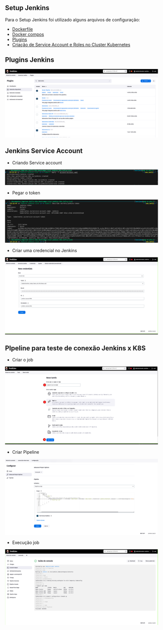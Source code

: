 ## Setup Jenkins

Para o Setup Jenkins foi utilizado alguns arquivos de configuração:

- [Dockerfile](../infra/cicd/Dockerfile)
- [Docker compos](../infra/cicd/docker-compose.yml)
- [Plugins](../infra/cicd/plugins.txt)
- [Criação de Service Account e Roles no Cluster Kubernetes](../infra/cicd/account/account.yaml)

## Plugins Jenkins

<p align="center">
  <img alt="Deploy" src="../data/plugins.png">
</p>

## Jenkins Service Account

- Criando Service account

<p align="center">
  <img alt="Deploy" src="../data/jenkins-account-1.png">
</p>

- Pegar o token

<p align="center">
  <img alt="Deploy" src="../data/jenkins-account-2.png">
</p>

- Criar uma credencial no Jenkins

<p align="center">
  <img alt="Deploy" src="../data/jenkins-account-3.png">
</p>


## PIpeline para teste de conexão Jenkins x K8S

- Criar o job

<p align="center">
  <img alt="Deploy" src="../data/jenkins-connection-k8s-1.png">
</p>

- Criar Pipeline

<p align="center">
  <img alt="Deploy" src="../data/jenkins-connection-k8s-2.png">
</p>

- Execução job

<p align="center">
  <img alt="Deploy" src="../data/jenkins-connection-k8s-3.png">
</p>